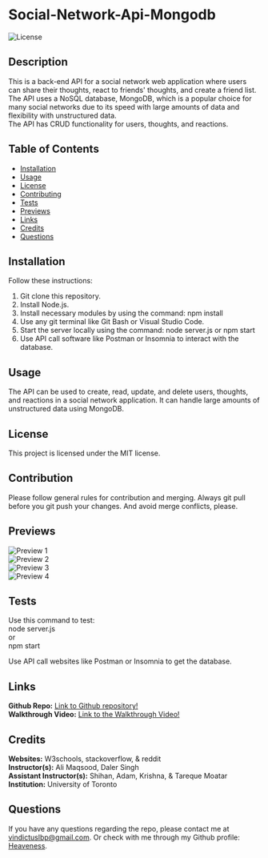 # Social-Network-Api-Mongodb

![License](https://img.shields.io/badge/license-MIT-brightgreen.svg)

## Description
This is a back-end API for a social network web application where users can share their thoughts, react to friends' thoughts, and create a friend list. <br>
The API uses a NoSQL database, MongoDB, which is a popular choice for many social networks due to its speed with large amounts of data and flexibility with unstructured data. <br>
The API has CRUD functionality for users, thoughts, and reactions. <br>

## Table of Contents
- [Installation](#installation)
- [Usage](#usage)
- [License](#license)
- [Contributing](#contribution)
- [Tests](#tests)
- [Previews](#previews)
- [Links](#links)
- [Credits](#credits)
- [Questions](#questions)
  
## Installation
Follow these instructions: <br>
1. Git clone this repository. <br>
2. Install Node.js. <br>
3. Install necessary modules by using the command: npm install <br>
4. Use any git terminal like Git Bash or Visual Studio Code.
5. Start the server locally using the command: node server.js or npm start <br>
6. Use API call software like Postman or Insomnia to interact with the database. <br>
  
## Usage
The API can be used to create, read, update, and delete users, thoughts, and reactions in a social network application. It can handle large amounts of unstructured data using MongoDB. <br>
  
## License
This project is licensed under the MIT license.
  
## Contribution
Please follow general rules for contribution and merging. Always git pull before you git push your changes. And avoid merge conflicts, please. <br>
  
## Previews

![ Preview 1]() <br>
![ Preview 2]() <br>
![ Preview 3]() <br>
![ Preview 4]() <br>

## Tests
Use this command to test: <br>
node server.js <br>
or <br>
npm start <br>

Use API call websites like Postman or Insomnia to get the database.<br>

## Links
**Github Repo:** [Link to Github repository!](https://github.com/Heaveness/social-network-api-mongodb) <br>
**Walkthrough Video:** [Link to the Walkthrough Video!]() <br>

## Credits
**Websites:** W3schools, stackoverflow, & reddit <br>
**Instructor(s):** Ali Maqsood, Daler Singh <br>
**Assistant Instructor(s):** Shihan, Adam, Krishna, & Tareque Moatar <br>
**Institution:** University of Toronto <br>

## Questions
If you have any questions regarding the repo, please contact me at vindictuslbp@gmail.com. Or check with me through my Github profile: [Heaveness](https://github.com/Heaveness).
